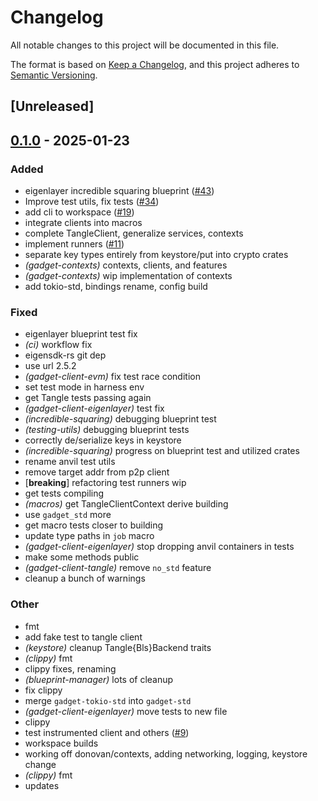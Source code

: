 # Changelog

All notable changes to this project will be documented in this file.

The format is based on [Keep a Changelog](https://keepachangelog.com/en/1.0.0/),
and this project adheres to [Semantic Versioning](https://semver.org/spec/v2.0.0.html).

## [Unreleased]

## [0.1.0](https://github.com/tangle-network/gadget/releases/tag/gadget-clients-v0.1.0) - 2025-01-23

### Added

- eigenlayer incredible squaring blueprint ([#43](https://github.com/tangle-network/gadget/pull/43))
- Improve test utils, fix tests ([#34](https://github.com/tangle-network/gadget/pull/34))
- add cli to workspace ([#19](https://github.com/tangle-network/gadget/pull/19))
- integrate clients into macros
- complete TangleClient, generalize services, contexts
- implement runners ([#11](https://github.com/tangle-network/gadget/pull/11))
- separate key types entirely from keystore/put into crypto crates
- *(gadget-contexts)* contexts, clients, and features
- *(gadget-contexts)* wip implementation of contexts
- add tokio-std, bindings rename, config build

### Fixed

- eigenlayer blueprint test fix
- *(ci)* workflow fix
- eigensdk-rs git dep
- use url 2.5.2
- *(gadget-client-evm)* fix test race condition
- set test mode in harness env
- get Tangle tests passing again
- *(gadget-client-eigenlayer)* test fix
- *(incredible-squaring)* debugging blueprint test
- *(testing-utils)* debugging blueprint tests
- correctly de/serialize keys in keystore
- *(incredible-squaring)* progress on blueprint test and utilized crates
- rename anvil test utils
- remove target addr from p2p client
- [**breaking**] refactoring test runners wip
- get tests compiling
- *(macros)* get TangleClientContext derive building
- use `gadget_std` more
- get macro tests closer to building
- update type paths in `job` macro
- *(gadget-client-eigenlayer)* stop dropping anvil containers in tests
- make some methods public
- *(gadget-client-tangle)* remove `no_std` feature
- cleanup a bunch of warnings

### Other

- fmt
- add fake test to tangle client
- *(keystore)* cleanup Tangle{Bls}Backend traits
- *(clippy)* fmt
- clippy fixes, renaming
- *(blueprint-manager)* lots of cleanup
- fix clippy
- merge `gadget-tokio-std` into `gadget-std`
- *(gadget-client-eigenlayer)* move tests to new file
- clippy
- test instrumented client and others ([#9](https://github.com/tangle-network/gadget/pull/9))
- workspace builds
- working off donovan/contexts, adding networking, logging, keystore change
- *(clippy)* fmt
- updates
